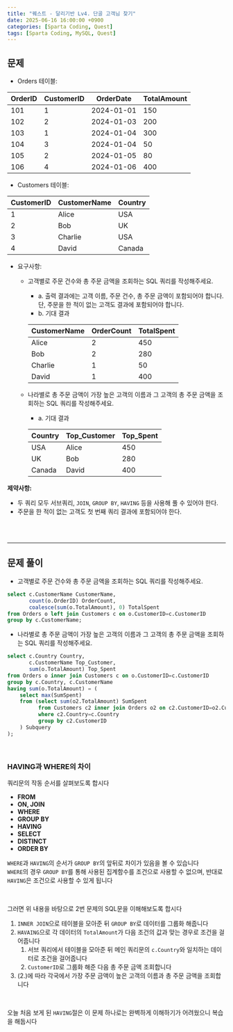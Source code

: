 ```yaml
---
title: "퀘스트 - 달리기반 Lv4. 단골 고객님 찾기"
date: 2025-06-16 16:00:00 +0900
categories: [Sparta Coding, Quest]
tags: [Sparta Coding, MySQL, Quest]
---
```


## 문제

- Orders 테이블:   
  
| OrderID | CustomerID | OrderDate  | TotalAmount |
| ------- | ---------- | ---------- | ----------- |
| 101     | 1          | 2024-01-01 | 150         |
| 102     | 2          | 2024-01-03 | 200         |
| 103     | 1          | 2024-01-04 | 300         |
| 104     | 3          | 2024-01-04 | 50          |
| 105     | 2          | 2024-01-05 | 80          |
| 106     | 4          | 2024-01-06 | 400         |

- Customers 테이블:   

| CustomerID | CustomerName | Country |
| ---------- | ------------ | ------- |
| 1          | Alice        | USA     |
| 2          | Bob          | UK      |
| 3          | Charlie      | USA     |
| 4          | David        | Canada  |

- 요구사항:
    - 고객별로 주문 건수와 총 주문 금액을 조회하는 SQL 쿼리를 작성해주세요.   
        - a. 출력 결과에는 고객 이름, 주문 건수, 총 주문 금액이 포함되어야 합니다. 단, 주문을 한 적이 없는 고객도 결과에 포함되어야 합니다.   
        - b. 기대 결과   
        
        | CustomerName | OrderCount | TotalSpent |
        | ------------ | ---------- | ---------- |
        | Alice        | 2          | 450        |
        | Bob          | 2          | 280        |
        | Charlie      | 1          | 50         |
        | David        | 1          | 400        |

    - 나라별로 총 주문 금액이 가장 높은 고객의 이름과 그 고객의 총 주문 금액을 조회하는 SQL 쿼리를 작성해주세요.   
        - a. 기대 결과   

        | Country | Top_Customer | Top_Spent |
        | ------- | ------------ | --------- |
        | USA     | Alice        | 450       |
        | UK      | Bob          | 280       |
        | Canada  | David        | 400       |

**제약사항:**
- 두 쿼리 모두 서브쿼리, `JOIN`, `GROUP BY`, `HAVING` 등을 사용해 풀 수 있어야 한다.   
- 주문을 한 적이 없는 고객도 첫 번째 쿼리 결과에 포함되어야 한다.   

<br><br>

- - -
## 문제 풀이   

- 고객별로 주문 건수와 총 주문 금액을 조회하는 SQL 쿼리를 작성해주세요.
```sql
select c.CustomerName CustomerName,
       count(o.OrderID) OrderCount,
       coalesce(sum(o.TotalAmount), 0) TotalSpent
from Orders o left join Customers c on o.CustomerID=c.CustomerID
group by c.CustomerName;
```   
   
- 나라별로 총 주문 금액이 가장 높은 고객의 이름과 그 고객의 총 주문 금액을 조회하는 SQL 쿼리를 작성해주세요.
```sql
select c.Country Country,
       c.CustomerName Top_Customer,
       sum(o.TotalAmount) Top_Spent
from Orders o inner join Customers c on o.CustomerID=c.CustomerID
group by c.Country, c.CustomerName
having sum(o.TotalAmount) = (
    select max(SumSpent)
    from (select sum(o2.TotalAmount) SumSpent
          from Customers c2 inner join Orders o2 on c2.CustomerID=o2.CustomerID
          where c2.Country=c.Country
          group by c2.CustomerID
    ) Subquery
);
```

<br>
   
### HAVING과 WHERE의 차이   
   
쿼리문의 작동 순서를 살펴보도록 합시다   

- **FROM**
- **ON, JOIN**
- **WHERE**
- **GROUP BY**
- **HAVING**
- **SELECT**
- **DISTINCT**
- **ORDER BY**
   
`WHERE`과 `HAVING`의 순서가 `GROUP BY`의 앞뒤로 차이가 있음을 볼 수 있습니다   
`WHERE`의 경우 `GROUP BY`를 통해 사용된 집계함수를 조건으로 사용할 수 없으며, 반대로 `HAVING`은 조건으로 사용할 수 있게 됩니다   

<br>

그러면 위 내용을 바탕으로 2번 문제의 SQL문을 이해해보도록 합시다   
   
1. `INNER JOIN`으로 테이블을 모아준 뒤 `GROUP BY`로 데이터를 그룹화 해줍니다   
2. `HAVAING`으로 각 데이터의 `TotalAmount`가 다음 조건의 값과 맞는 경우로 조건을 걸어줍니다   
   1. 서브 쿼리에서 테이블을 모아준 뒤 메인 쿼리문의 `c.Country`와 일치하는 데이터로 조건을 걸어줍니다
   2. `CustomerID`로 그룹화 해준 다음 총 주문 금액 조회합니다   
3. (2.)에 따라 각국에서 가장 주문 금액이 높은 고객의 이름과 총 주문 금액을 조회합니다   
   
<br>

오늘 처음 보게 된 `HAVING`절은 이 문제 하나로는 완벽하게 이해하기가 어려웠으니 복습을 해둡시다   
